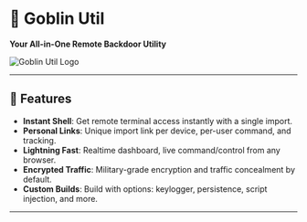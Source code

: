 
# 🦠 Goblin Util

**Your All-in-One Remote Backdoor Utility**

![Goblin Util Logo]([https://example.com/path/to/logo.png](https://cdn.discordapp.com/attachments/1328829558228652053/1370990052422848562/image.png?ex=6821817c&is=68202ffc&hm=a31bf6f7868a919b7b3a8407f3a1a6a5b7b4396a0144df62a2e61e6523c436fb&))

---

## 🌟 Features

- **Instant Shell**: Get remote terminal access instantly with a single import.
- **Personal Links**: Unique import link per device, per-user command, and tracking.
- **Lightning Fast**: Realtime dashboard, live command/control from any browser.
- **Encrypted Traffic**: Military-grade encryption and traffic concealment by default.
- **Custom Builds**: Build with options: keylogger, persistence, script injection, and more.

---


